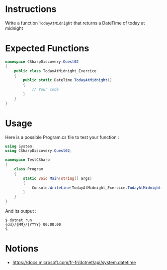 # Instructions

Write a function `TodayAtMidnight` that returns a DateTime of today at midnight

# Expected Functions

```C#
namespace CSharpDiscovery.Quest02
{
    public class TodayAtMidnight_Exercice
    {
        public static DateTime TodayAtMidnight()
        {
            // Your code
        }
    }
}
```

# Usage

Here is a possible Program.cs file to test your function :

```C#
using System;
using CSharpDiscovery.Quest02;

namespace TestCSharp
{
    class Program
    {
        static void Main(string[] args)
        {
            Console.WriteLine(TodayAtMidnight_Exercice.TodayAtMidnight());
        }
    }
}
```

And its output :

```
$ dotnet run
{dd}/{MM}/{YYYY} 00:00:00
$
```

# Notions

- https://docs.microsoft.com/fr-fr/dotnet/api/system.datetime

